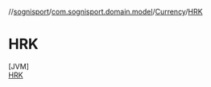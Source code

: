 //[sognisport](../../../../index.md)/[com.sognisport.domain.model](../../index.md)/[Currency](../index.md)/[HRK](index.md)

# HRK

[JVM]\
[HRK](index.md)
